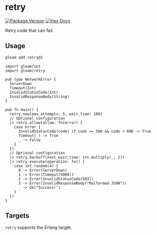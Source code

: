 # retry

[![Package Version](https://img.shields.io/hexpm/v/retry)](https://hex.pm/packages/gleam_retry)
[![Hex Docs](https://img.shields.io/badge/hex-docs-ffaff3)](https://hexdocs.pm/gleam_retry/)

Retry code that can fail.

## Usage

```sh
gleam add retry@1
```

```gleam
import gleam/int
import gleam/retry

pub type NetworkError {
  ServerDown
  Timeout(Int)
  InvalidStatusCode(Int)
  InvalidResponseBody(String)
}

pub fn main() {
  retry.new(max_attempts: 5, wait_time: 100)
  // Optional configuration
  |> retry.allow(allow: fn(error) {
    case error {
      InvalidStatusCode(code) if code >= 500 && code < 600 -> True
      Timeout(_) -> True
      _ -> False
    }
  })
  // Optional configuration
  |> retry.backoff(next_wait_time: int.multiply(_, 2))
  |> retry.execute(operation: fn() {
    case int.random(4) {
      0 -> Error(ServerDown)
      1 -> Error(Timeout(5000))
      2 -> Error(InvalidStatusCode(503))
      3 -> Error(InvalidResponseBody("Malformed JSON"))
      _ -> Ok("Success!")
    }
  })
}
```

## Targets

`retry` supports the Erlang target.

